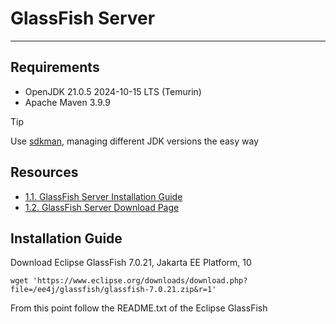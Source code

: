 # GlassFish Server

___

## Requirements

- OpenJDK 21.0.5 2024-10-15 LTS (Temurin)
- Apache Maven 3.9.9

> [!TIP]
> Use [sdkman](https://sdkman.io/), managing different JDK versions the easy way

## Resources

- [1.1. GlassFish Server Installation Guide](https://glassfish.org/docs/latest/installation-guide.html)
- [1.2. GlassFish Server Download Page](https://glassfish.org/download.html)

## Installation Guide

Download Eclipse GlassFish 7.0.21, Jakarta EE Platform, 10

``` shell
wget 'https://www.eclipse.org/downloads/download.php?file=/ee4j/glassfish/glassfish-7.0.21.zip&r=1'
```

From this point follow the README.txt of the Eclipse GlassFish
